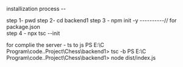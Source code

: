 installization process -- 

step 1-  pwd
step 2-  cd backend1
step 3 -  npm init -y    ----------// for package.json   
step 4 -  npx tsc --init    




for complie the server - ts to js
PS E:\C Program\code\..Project\Chess\backend1> tsc -b
PS E:\C Program\code\..Project\Chess\backend1> node dist/index.js 
